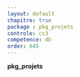 ```yaml
---
layout: default
chapitre: true
package : pkg_projets
controle: cc3
competence: db
order: 645
---
```


**pkg_projets**
